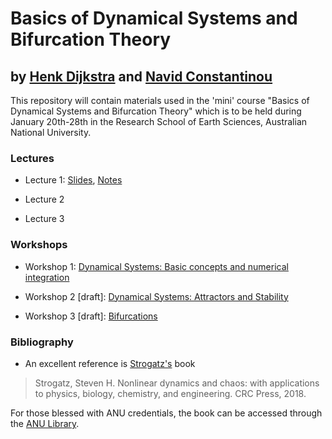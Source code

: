 # Basics of Dynamical Systems and Bifurcation Theory

## by <a href="http://www.staff.science.uu.nl/~dijks101/" target="_blank">Henk Dijkstra</a> and <a href="http://www.navidconstantinou.com/" target="_blank">Navid Constantinou</a>



This repository will contain materials used in the 'mini' course "Basics of Dynamical Systems and Bifurcation Theory" which is to be held during January 20th-28th in the Research School of Earth Sciences, Australian National University.

### Lectures

- Lecture 1: [Slides](https://nbviewer.jupyter.org/github/ClimateFluidPhysics-ANU/DynamicalSystems-BifurcationTheory/blob/master/lectures/lecture1-slides.pdf), [Notes](https://nbviewer.jupyter.org/github/ClimateFluidPhysics-ANU/DynamicalSystems-BifurcationTheory/blob/master/lectures/lecture1-notes.pdf)

- Lecture 2

- Lecture 3

### Workshops

- Workshop 1: [Dynamical Systems: Basic concepts and numerical integration](https://nbviewer.jupyter.org/format/slides/github/ClimateFluidPhysics-ANU/DynamicalSystems-BifurcationTheory/blob/master/workshops/Workshop-1.ipynb?flush_cache=true#)

- Workshop 2 [draft]: [Dynamical Systems: Attractors and Stability](https://nbviewer.jupyter.org/format/slides/github/ClimateFluidPhysics-ANU/DynamicalSystems-BifurcationTheory/blob/master/workshops/Workshop-2.ipynb?flush_cache=true#)

- Workshop 3 [draft]: [Bifurcations](https://nbviewer.jupyter.org/format/slides/github/ClimateFluidPhysics-ANU/DynamicalSystems-BifurcationTheory/blob/master/workshops/Workshop-3.ipynb?flush_cache=true#)


### Bibliography
- An excellent reference is [Strogatz's](http://www.staff.science.uu.nl/~dijks101/) book
> Strogatz, Steven H. Nonlinear dynamics and chaos: with applications to physics, biology, chemistry, and engineering. CRC Press, 2018.

For those blessed with ANU credentials, the book can be accessed through the [ANU Library](https://library.anu.edu.au/record=b6203090).
